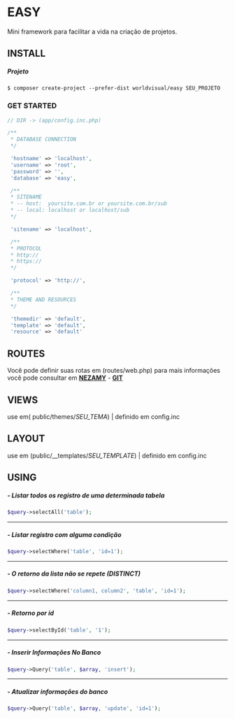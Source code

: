 # EASY
Mini framework para facilitar a vida na criação de projetos.
## INSTALL

##### Projeto
```
$ composer create-project --prefer-dist worldvisual/easy SEU_PROJETO
```
### GET STARTED
```php
// DIR -> (app/config.inc.php)

/**
 * DATABASE CONNECTION
 */

 'hostname' => 'localhost',
 'username' => 'root',
 'password' => '',
 'database' => 'easy',

 /**
 * SITENAME
 * -- host:  yoursite.com.br or yoursite.com.br/sub
 * -- local: localhost or localhost/sub
 */

 'sitename' => 'localhost',

 /**
 * PROTOCOL
 * http://
 * https://
 */

 'protocol' => 'http://',

 /**
 * THEME AND RESOURCES
 */

 'themedir' => 'default',
 'template' => 'default',
 'resource' => 'default'
```
## ROUTES
Você pode definir suas rotas em (routes/web.php) para mais informações você pode consultar em  **[NEZAMY](https://nezamy.com/route "nezamy")** - **[GIT](https://github.com/nezamy/route "GIT")**
## VIEWS
use em( public/themes/*SEU_TEMA*) | definido em config.inc
## LAYOUT
use em (public/__templates/*SEU_TEMPLATE*) | definido em config.inc 
## USING
##### - Listar todos os registro de uma determinada tabela
```php
$query->selectAll('table');
```
------------
##### - Listar registro com alguma condição
```php
$query->selectWhere('table', 'id=1');
```
------------
##### - O retorno da lista não se repete (DISTINCT)
```php
$query->selectWhere('column1, column2', 'table', 'id=1');
```
------------
##### - Retorno por id
```php
$query->selectById('table', '1');
```
------------

##### - Inserir Informações No Banco
```php
$query->Query('table', $array, 'insert');
```
------------
##### - Atualizar informações do banco
```php
$query->Query('table', $array, 'update', 'id=1');
```
